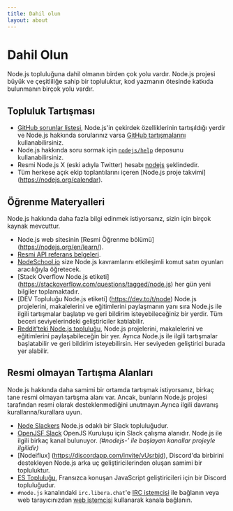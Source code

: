```yaml
---
title: Dahil olun
layout: about
---
```


# Dahil Olun

Node.js topluluğuna dahil olmanın birden çok yolu vardır. Node.js projesi büyük ve çeşitliliğe sahip bir topluluktur, kod yazmanın ötesinde katkıda bulunmanın birçok yolu vardır.

## Topluluk Tartışması

- [GitHub sorunlar listesi](https://github.com/nodejs/node/issues), Node.js'in çekirdek özelliklerinin tartışıldığı yerdir ve Node.js hakkında sorularınız varsa [GitHub tartışmalarını](https://github.com/orgs/nodejs/discussions) kullanabilirsiniz.
- Node.js hakkında soru sormak için [`nodejs/help`](https://github.com/nodejs/help/issues) deposunu kullanabilirsiniz.
- Resmi Node.js X (eski adıyla Twitter) hesabı [nodejs](https://twitter.com/nodejs) şeklindedir.
- Tüm herkese açık ekip toplantılarını içeren [Node.js proje takvimi] (https://nodejs.org/calendar).

## Öğrenme Materyalleri

Node.js hakkında daha fazla bilgi edinmek istiyorsanız, sizin için birçok kaynak mevcuttur.

- Node.js web sitesinin [Resmi Öğrenme bölümü] (https://nodejs.org/en/learn/).
- [Resmi API referans belgeleri](https://nodejs.org/api/).
- [NodeSchool.io](https://nodeschool.io/) size Node.js kavramlarını etkileşimli komut satırı oyunları aracılığıyla öğretecek.
- [Stack Overflow Node.js etiketi] (https://stackoverflow.com/questions/tagged/node.js) her gün yeni bilgiler toplamaktadır.
- [DEV Topluluğu Node.js etiketi] (https://dev.to/t/node) Node.js projelerini, makalelerini ve eğitimlerini paylaşmanın yanı sıra Node.js ile ilgili tartışmalar başlatıp ve geri bildirim isteyebileceğiniz bir yerdir. Tüm beceri seviyelerindeki geliştiriciler katılabilir.
- [Reddit'teki Node.js topluluğu](https://www.reddit.com/r/node), Node.js projelerini, makalelerini ve eğitimlerini paylaşabileceğin bir yer. Ayrıca Node.js ile ilgili tartışmalar başlatabilir ve geri bildirim isteyebilirsin. Her seviyeden geliştirici burada yer alabilir.

## Resmi olmayan Tartışma Alanları

Node.js hakkında daha samimi bir ortamda tartışmak istiyorsanız, birkaç tane resmi olmayan tartışma alanı var. Ancak, bunların Node.js projesi tarafından resmi olarak desteklenmediğini unutmayın.Ayrıca ilgili davranış kurallarına/kurallara uyun.

- [Node Slackers](https://www.nodeslackers.com/) Node.js odaklı bir Slack topluluğudur.
- [OpenJSF Slack](https://slack-invite.openjsf.org/) OpenJS Kuruluşu için Slack çalışma alanıdır. Node.js ile ilgili birkaç kanal bulunuyor. _(#nodejs-’ ile başlayan kanallar projeyle ilgilidir)_
- [Nodeiflux] (https://discordapp.com/invite/vUsrbjd), Discord'da birbirini destekleyen Node.js arka uç geliştiricilerinden oluşan samimi bir topluluktur.
- [ES Topluluğu](https://discord.gg/zJsuc6vvhn), Fransızca konuşan JavaScript geliştiricileri için bir Discord topluluğudur.
- `#node.js` kanalındaki `irc.libera.chat`'e [IRC istemcisi](https://en.wikipedia.org/wiki/Comparison_of_Internet_Relay_Chat_clients) ile bağlanın veya web tarayıcınızdan [web istemcisi](https://kiwiirc.com/nextclient/) kullanarak kanala bağlanın.
